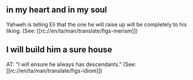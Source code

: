 ## in my heart and in my soul ##

Yahweh is telling Eli that the one he will raise up will be completely to his liking. (See: [[rc://en/ta/man/translate/figs-merism]])

## I will build him a sure house ##

AT: "I will ensure he always has descendants." (See: [[rc://en/ta/man/translate/figs-idiom]])